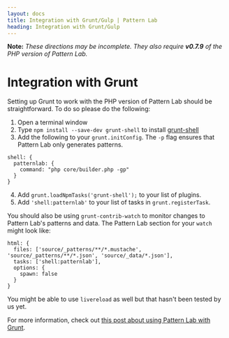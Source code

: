```yaml
---
layout: docs
title: Integration with Grunt/Gulp | Pattern Lab
heading: Integration with Grunt/Gulp
---
```


**Note:** _These directions may be incomplete. They also require **v0.7.9** of the PHP version of Pattern Lab._

# Integration with Grunt

Setting up Grunt to work with the PHP version of Pattern Lab should be straightforward. To do so please do the following:

1. Open a terminal window
2. Type `npm install --save-dev grunt-shell` to install [grunt-shell](https://github.com/sindresorhus/grunt-shell)
3. Add the following to your `grunt.initConfig`. The `-p` flag ensures that Pattern Lab only generates patterns.

<pre><code>shell: {
  patternlab: {
    command: "php core/builder.php -gp"
  }
}</code></pre>

4. Add `grunt.loadNpmTasks('grunt-shell');` to your list of plugins.
5. Add `'shell:patternlab'` to your list of tasks in `grunt.registerTask`.

You should also be using `grunt-contrib-watch` to monitor changes to Pattern Lab's patterns and data. The Pattern Lab section for your `watch` might look like:

    html: {
      files: ['source/_patterns/**/*.mustache', 'source/_patterns/**/*.json', 'source/_data/*.json'],
      tasks: ['shell:patternlab'],
      options: {
        spawn: false
      }
    }

You might be able to use `livereload` as well but that hasn't been tested by us yet.

For more information, check out [this post about using Pattern Lab with Grunt](http://bradfrost.com/blog/post/using-grunt-with-pattern-lab/).
